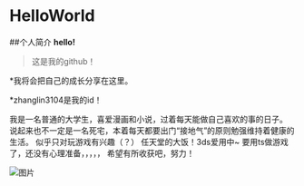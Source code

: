 # HelloWorld
##个人简介
**hello!**

>这是我的github！

*我将会把自己的成长分享在这里。

*zhanglin3104是我的id！

我是一名普通的大学生，喜爱漫画和小说，过着每天能做自己喜欢的事的日子。
说起来也不一定是一名死宅，本着每天都要出门“接地气”的原则勉强维持着健康的生活。
似乎只对玩游戏有兴趣（？） 任天堂的大饭！3ds爱用中~
要用ts做游戏了，还没有心理准备，，，，，
希望有所收获吧，努力！

<img src="http://c.hiphotos.baidu.com/baike/w%3D268%3Bg%3D0/sign=c64be95c58b5c9ea62f304e5ed02d13d/5366d0160924ab1865fb3e6036fae6cd7a890bfc.jpg"  alt="图片" align=center />
